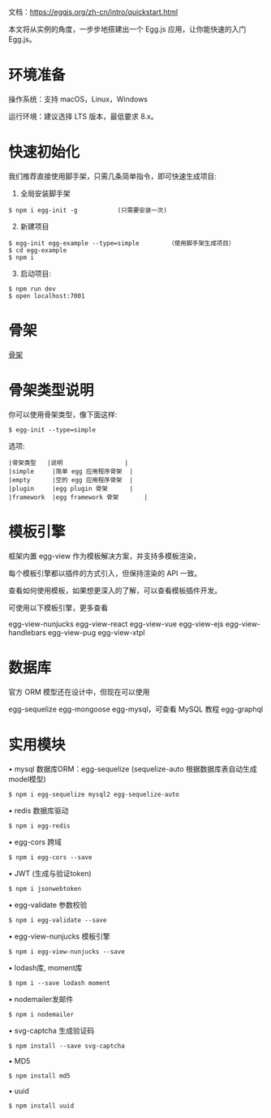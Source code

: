 

文档：https://eggjs.org/zh-cn/intro/quickstart.html

本文将从实例的角度，一步步地搭建出一个 Egg.js 应用，让你能快速的入门 Egg.js。

# 环境准备


操作系统：支持 macOS，Linux，Windows

运行环境：建议选择 LTS 版本，最低要求 8.x。
 
 
 
 
# 快速初始化


我们推荐直接使用脚手架，只需几条简单指令，即可快速生成项目:

1. 全局安装脚手架
```
$ npm i egg-init -g           (只需要安装一次)
```

2. 新建项目
```
$ egg-init egg-example --type=simple        （使用脚手架生成项目）
$ cd egg-example
$ npm i
```

3. 启动项目:
```
$ npm run dev
$ open localhost:7001
```


# 骨架

[骨架](https://eggjs.org/zh-cn/tutorials/index.html)

#  骨架类型说明

你可以使用骨架类型，像下面这样:
```
$ egg-init --type=simple
```

选项:
```
|骨架类型	|说明					|
|simple		|简单 egg 应用程序骨架	|
|empty		|空的 egg 应用程序骨架	|
|plugin		|egg plugin 骨架		|
|framework	|egg framework 骨架		|
```


# 模板引擎

框架内置 egg-view 作为模板解决方案，并支持多模板渲染，

每个模板引擎都以插件的方式引入，但保持渲染的 API 一致。

查看如何使用模板，如果想更深入的了解，可以查看模板插件开发。

可使用以下模板引擎，更多查看

egg-view-nunjucks
egg-view-react
egg-view-vue
egg-view-ejs
egg-view-handlebars
egg-view-pug
egg-view-xtpl


# 数据库

官方 ORM 模型还在设计中，但现在可以使用

egg-sequelize
egg-mongoose
egg-mysql，可查看 MySQL 教程
egg-graphql




# 实用模块


• mysql 数据库ORM：egg-sequelize		(sequelize-auto 根据数据库表自动生成model模型)
```
$ npm i egg-sequelize mysql2 egg-sequelize-auto
```

• redis 数据库驱动
```
$ npm i egg-redis
```

• egg-cors 跨域
```
$ npm i egg-cors --save
```

• JWT (生成与验证token)
```
$ npm i jsonwebtoken
```

• egg-validate 参数校验
```
$ npm i egg-validate --save
```

• egg-view-nunjucks 模板引擎
```
$ npm i egg-view-nunjucks --save
```

• lodash库, moment库
```
$ npm i --save lodash moment
```

• nodemailer发邮件
```
$ npm i nodemailer
```

• svg-captcha 生成验证码
```
$ npm install --save svg-captcha
```

• MD5
```
$ npm install md5
```

• uuid
```
$ npm install uuid
```